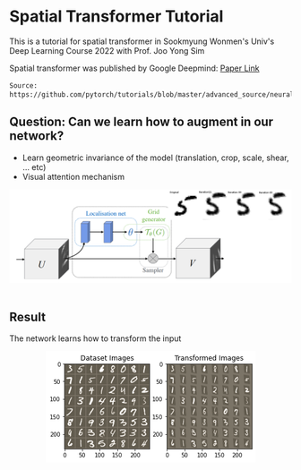 # Spatial Transformer Tutorial

This is a tutorial for spatial transformer in Sookmyung Wonmen's Univ's Deep Learning Course 2022 with Prof. Joo Yong Sim

Spatial transformer was published by Google Deepmind: [Paper Link](https://arxiv.org/pdf/1506.02025.pdf)
```
Source: https://github.com/pytorch/tutorials/blob/master/advanced_source/neural_style_tutorial.py
```

## Question: Can we learn how to augment in our network?
- Learn geometric invariance of the model (translation, crop, scale, shear, … etc)
- Visual attention mechanism


<div align="center">
  <img src="spatial_transformer.png"/>
</div>
<br>

## Result
The network learns how to transform the input


<div align="center">
  <img src="spatial_transformer_result.png"/>
</div>
<br>
